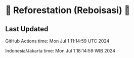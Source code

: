 
# 🌳 Reforestation (Reboisasi) 🌲

## Last Updated

GitHub Actions time: Mon Jul  1 11:14:59 UTC 2024

Indonesia/Jakarta time: Mon Jul  1 18:14:59 WIB 2024
